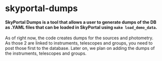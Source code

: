 # skyportal-dumps

#### SkyPortal Dumps is a tool that allows a user to generate dumps of the DB as .YAML files that can be loaded in SkyPortal using `make load_demo_data`.

As of right now, the code creates dumps for the sources and photometry. As those 2 are linked to instruments, telescopes and groups, you need to post those first to the database.
Later on, we plan on adding the dumps of the instruments, telescopes and groups.
